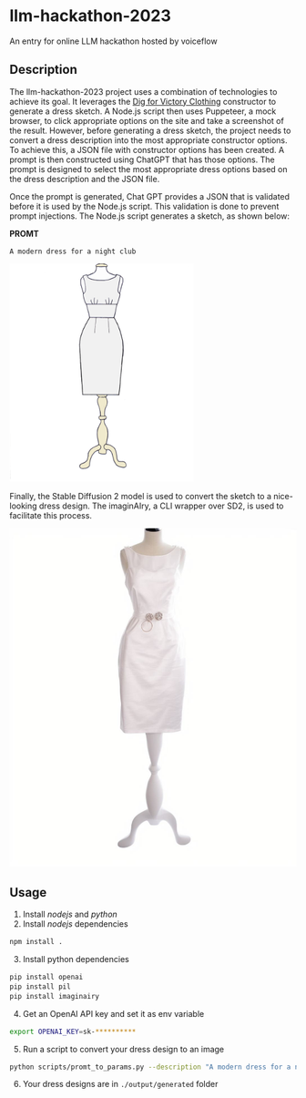 # llm-hackathon-2023

An entry for online LLM hackathon hosted by voiceflow

## Description

The llm-hackathon-2023 project uses a combination of technologies to achieve its goal. It leverages the [Dig for Victory Clothing](https://www.digforvictoryclothing.com/design/your/own/dress) constructor to generate a dress sketch. A Node.js script then uses Puppeteer, a mock browser, to click appropriate options on the site and take a screenshot of the result. However, before generating a dress sketch, the project needs to convert a dress description into the most appropriate constructor options. To achieve this, a JSON file with constructor options has been created. A prompt is then constructed using ChatGPT that has those options. The prompt is designed to select the most appropriate dress options based on the dress description and the JSON file.

Once the prompt is generated, Chat GPT provides a JSON that is validated before it is used by the Node.js script. This validation is done to prevent prompt injections. The Node.js script generates a sketch, as shown below:

**PROMT**

```
A modern dress for a night club
```

![Sketch](./tmp/cropped.png)

Finally, the Stable Diffusion 2 model is used to convert the sketch to a nice-looking dress design. The imaginAIry, a CLI wrapper over SD2, is used to facilitate this process.

![Dress](./tmp/generated.jpg)

## Usage

1. Install _nodejs_ and _python_
2. Install _nodejs_ dependencies

```bash
npm install .
```

3. Install python dependencies

```bash
pip install openai
pip install pil
pip install imaginairy
```

4. Get an OpenAI API key and set it as env variable

```bash
export OPENAI_KEY=sk-**********
```

5. Run a script to convert your dress design to an image

```bash
python scripts/promt_to_params.py --description "A modern dress for a night club"
```

6. Your dress designs are in `./output/generated` folder

